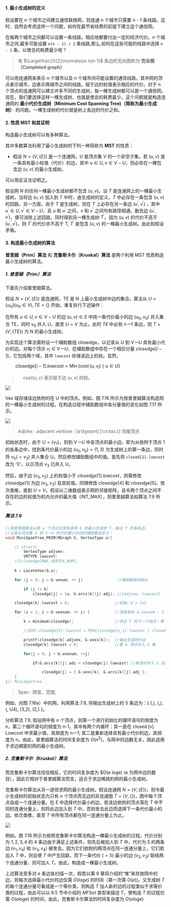 
#### 1. 最小生成树的定义

假设要在 n 个城市之间建立通信联络网，则连通 n 个城市只需要 n - 1 条线路。这时，自然会考虑这样一个问题，如何在最节省经费的前提下建立这个通信网。

在每两个城市之间都可以设置一条线路，相应地都要付出一定的经济代价。n 个城市之间,最多可能设置 `n(n - 1) / 2` 条线路,那么,如何在这些可能的线路中选择 `n - 1` 条，以使总的耗费最少呢？

> 有 $\Large\frac{1}{2}\normalsize  n(n-1)$ 条边的无向图称为 **完全图（Completed graph）**

可以用连通网来表示 n 个城市以及 n 个城市间可能设置的通信线路，其中网的顶点表示城市，边表示两城市之间的线路，赋于边的权值表示相应的代价。对于 n 个顶点的连通网可以建立许多不同的生成树，每一棵生成树都可以是一个通信网。现在，我们要选择这样一棵生成树，也就是使总的耗费最少。这个问题就是构造连通网的 **最小代价生成树（Minimum Cost Spanning Tree)（简称为最小生成树）** 的问题。一棵生成树的代价就是树上各边的代价之和。

#### 2. 性质 MST 和其证明 

构造最小生成树可以有多种算法。

其中多数算法利用了最小生成树的下列一种简称为 **MST** 的性质：
* 假设 $N=(V,\{E\})$ 是一个连通网，$U$ 是顶点集 $V$ 的一个非空子集。若 $(u, v)$ 是一条具有最小权值（代价）的边，其中 $u \in U, v \in V-U$，则必存在一棵包含边 $(u,v)$ 的最小生成树。

可以用反证法证明之。

假设网 $N$ 的任何一棵最小生成树都不包含 $(u,v)$。设 $T$ 是连通网上的一棵最小生成树，当将边 $(u,v)$ 加入到 $T$ 中时，由生成树的定义，$T$ 中必存在一条包含 $(u,v)$ 的回路。另一方面，由于 $T$ 是生成树，则在 $T$ 上必存在另一条边 $\left(u^{\prime}, v^{\prime}\right)$ ，其中 $u^{\prime} \in U, v^{\prime} \in V-U$，且 $u$ 和 $u^{'}$ 之间，$v$ 和 $v^{'}$ 之间均有路径相通。删去边 $\left(u^{\prime}, v^{\prime}\right)$，便可消除上述回路，同时得到另一棵生成树 $T^{'}$。因为 $(u,v)$ 的代价不高于 $\left(u^{\prime}, v^{\prime}\right)$，则 $T^{'}$ 的代价亦不高于 T, $T^{'}$ 是包含 $(u,v)$ 的一棵最小生成树。由此和假设矛盾。

#### 3. 构造最小生成树的算法

**普里姆（Prim）算法** 和 **克鲁斯卡尔（Kruskal）算法** 是两个利用 MST 性质构造最小生成树的算法。

##### 1. 普里姆（Prim）算法

下面先介绍普里姆算法。

假设 $N=(V,\{E\})$ 是连通网，TE 是 N 上最小生成树中边的集合。算法从 $U=\left\{u_{0}\} (u_{0} \in V\right), T E=\{\}$  开始，重复执行下述操作：

在所有 $u \in U, v \in V-U$ 的边 $(u, v) \in E$ 中找一条代价最小的边 $\left(u_{0}, v_{0}\right)$ 并入集合 TE，同时 $v_0$ 并入 $U$，直至 $U = V$ 为止。此时 $TE$ 中必有 $nー1$ 条边，则 $T=(V,\{T E\})$ 为 N 的最小生成树。

为实现这个算法需附设一个辅助数组 closedge，以记录从 $U$ 到 $VーU$ 具有最小代价的边。对每个顶点 $v_i \in VーU$，在辅助数组中存在一个相应分量 $closedge[i-1]$，它包括两个域，其中 `lowcost` 存储该边上的权。显然，

$\qquad closedge[i-1]. lowcost =\operatorname{Min}\left\{\operatorname{cost}\left(\mathrm{u}, \mathrm{v}_{\mathrm{i}}\right) \mid \mathrm{u} \in \mathrm{U}\right\}$

> $\quad cost(u, v)$ 表示赋于边 $(u,v)$ 的权。

![](https://gitee.com/mayundaze/img_bed/raw/master/20200703153622.png)

Vex 域存储该边依附的在 U 中的顶点。例如，图 7.16 所示为按普里姆算法构造网的一棵最小生成树的过程，在构造过程中辅助数组中各分量值的变化如图 7.17 所示。

![](https://gitee.com/mayundaze/img_bed/raw/master/20200703153917.png)

> AdjVex : adjacent vertices : [əˈdʒeɪsnt] [ˈvɜːtɪsiːz] 邻接顶点

初始状态时，由于 $U=\left\{v_{1}\right\}$，则到 $VーU$ 中各顶点的最小边，即为从依附于顶点 1 的各条边中，找到条代价最小的边 $\left(u_{0}, v_{0}\right)=(1,3)$ 为生成树上的第一条边，同时将 $v_{0}\left(=v_{3}\right)$ 并人集合 U。然后修改辅助数组中的值。首先将 `closed[2].lowcost` 改为 '0'，以示顶点 $v_3$ 已并入 U。

然后，由于边 $(v_3,v_2)$ 上的权值小于 $closedge[1].lowcost$，则需修改 $closedge[1]$ 为边 $(v_3,v_2)$ 及其权值。同理修改 $closedge[4]$ 和 $closedge[5]$。依次类推，直到 $U = V$。假设以二维数组表示网的邻接矩阵，且令两个顶点之间不存在的边的权值为机内允许的最大值（INT_MAX），则普里姆算法如算法 7.9 所示。

##### 算法 7.9 

```cpp
//用普里姆算法从第 u 个顶点出发构造网 G 的最小生成树 T，输出 T 的各条边。
//记录从顶点集 U 到 VーU 的代价最小的边的辅助数组定义：
void MiniSpanTree_PRIM(MGraph G, VertexType u){

    // struct{
        VertexType adjvex:
        VRTYPE lowcost:
    //}closedge[MAX_VERTEX_NUM]; 
    
    k = LocateVex(G,u);

    for (j = 0; j < G.venum; ++ j)               //辅助数组初始化

        if (j != k) 
            closedge[j] = {u, G.arcs[k][j].adj}; //{adjvex, lowcost} 

    closedge[k].lowcost = 0;                    //初始，U = {u}

    for (i = 1; i < G.vexnum; ++ i) {           //选择其余 G.vexnum - 1 个顶点

        k = minimum(closedge);                  //求出 T 的下一个结点：第 k 顶点

        //此时 closedge[k].lowcost = MIN{closedge[v_i].lowcost | closedge[v_i].lowcost > 0, v_i \in V - U }

        printf(closedge[k].adjvex, G.vexs[k]);  //输出生成树的边
        closedge[k].lowcost = 0;                //第 k 顶点并入 U 集

        for(j = 0; j < G.vexnum; ++j)

            if(G.arcs[k][j].adi < closedge[j].lowcost) //新顶点并入 U 后重新选择最小边

                closedge[j] = { G.vexs[k], G.arcs[k][j].adj };
    }
}// MiniSpanTree
```

> Span : 跨度，范围;

例如，对图 7.16a）中的网，利用算法 7.9, 将输出生成树上的 5 条边为：{ (,),  (,), (, U4), (3,2), (2,) }。

分析算法 7.9, 假设网中有 n 个顶点，则第一个进行初始化的循环语句的频度为 n，第二个循环语句的频度为 n-1。其中有两个内循环：其一是在 closed [v]. Lowcost 中求最小值，其频度为 nー1; 其二是重新选择具有最小代价的边，其频度为 n。由此，普里姆算法的时间复杂度为 $O(n^2)$，与网中的边数无关，因此适用于求边稠密的网的最小生成树。

##### 2. 克鲁斯卡尔（Kruskal）算法

而克鲁斯卡尔算法恰恰相反，它的时间复杂度为 $O(e loge) (e 为网中边的数目），因此它相对于普里姆算法而言，适合于求边稀疏的网的最小生成树。

克鲁斯卡尔算法从另一途径求网的最小生成树。假设连通网 $N = (V,\{E\})$，则令最小生成树的初始状态为只有 $n$ 个顶点而无边的非连通图 $T=(V,\{\})$，图中每个顶点自成一个连通分量。在 $E$ 中选择代价最小的边，若该边依附的顶点落在 $T$ 中不同的连通分量上，则将此边加入到 $T$ 中，否则舍去此边而选择下一条代价最小的边。依次类推，直至 $T$ 中所有顶点都在同一连通分量上为止。

![](https://gitee.com/mayundaze/img_bed/raw/master/20200703161738.png)

例如，图 7.18 所示为依照克鲁斯卡尔算法构造一棵最小生成树的过程。代价分别为 $1,2,3,4$ 的 4 条边由于满足上述条件，则先后被加人到 $T$ 中，代价为 5 的两条边 $\left(v_{1}, v_{4}\right)$ 和 $\left(v_{3}, v_{4}\right)$ 被舍去。因为它们依附的两顶点在同一连通分量上，它们若加入 $T$ 中，则会使 $T$ 中产生回路，而下一条代价 $(=5)$ 最小的边 $\left(v_{2}, v_{3}\right)$ 联结两个连通分量，则可加人 $T$。由此，构造成一棵最小生成树。

上述算法至多对 $e$ 条边各扫描一次，假若以第 9 章将介绍的“堆”来存放网中的边，则每次选择最小代价的边仅需 $O(loge)$ 的时间（第一次需 $O(e))$。又生成树 $T$ 的每个连通分量可看成是一个等价类，则构造 $T$ 加人新的边的过程类似于求等价类的过程，由此可以以 6.5 节中介绍的 $MFSet$ 类型来描述 $T$，使构造 $T$ 的过程仅需 $O(eloge)$ 的时间，由此，克鲁斯卡尔算法的时间复杂度为 $O(eloge)$

